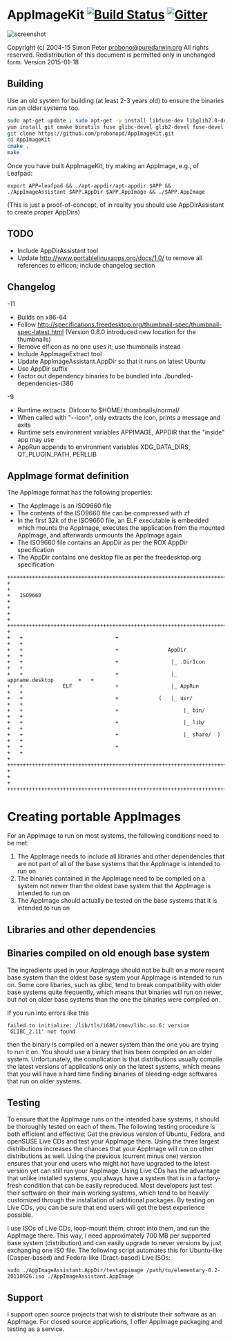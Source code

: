 AppImageKit [![Build Status](https://travis-ci.org/probonopd/AppImageKit.svg?branch=master)](https://travis-ci.org/probonopd/AppImageKit) [![Gitter](https://badges.gitter.im/Join%20Chat.svg)](https://gitter.im/probonopd/AppImageKit?utm_source=badge&utm_medium=badge&utm_campaign=pr-badge)
===========

![screenshot](https://cloud.githubusercontent.com/assets/2480569/3711041/71fdb282-14bb-11e4-9b3e-19d8c603a4fe.png)

Copyright (c) 2004-15 Simon Peter <probono@puredarwin.org>
All rights reserved. 
Redistribution of this document is permitted only in unchanged form.
Version 2015-01-18

Building
--------

Use an old system for building (at least 2-3 years old) to ensure the binaries run on older systems too.

```bash
sudo apt-get update ; sudo apt-get -y install libfuse-dev libglib2.0-dev cmake git libc6-dev binutils fuse # debian, Ubuntu
yum install git cmake binutils fuse glibc-devel glib2-devel fuse-devel gcc zlib-devel libpng12 # Fedora, RHEL, CentOS
git clone https://github.com/probonopd/AppImageKit.git
cd AppImageKit
cmake .
make
```

Once you have built AppImageKit, try making an AppImage, e.g., of Leafpad:

    export APP=leafpad && ./apt-appdir/apt-appdir $APP && ./AppImageAssistant $APP.AppDir $APP.AppImage && ./$APP.AppImage
    
(This is just a proof-of-concept, of in reality you should use AppDirAssistant to create proper AppDirs)

TODO
----

* Include AppDirAssistant tool
* Update http://www.portablelinuxapps.org/docs/1.0/ to remove all references to elficon; include changelog section

Changelog
---------

-11
* Builds on x86-64
* Follow http://specifications.freedesktop.org/thumbnail-spec/thumbnail-spec-latest.html (Version 0.8.0 introduced new location for the thumbnails)
* Remove elficon as no one uses it; use thumbnails instead
* Include AppImageExtract tool
* Update AppImageAssistant.AppDir so that it runs on latest Ubuntu
* Use AppDir suffix
* Factor out dependency binaries to be bundled into ./bundled-dependencies-i386

-9
* Runtime extracts .DirIcon to $HOME/.thumbnails/normal/
* When called with "--icon", only extracts the icon, prints a message and exits
* Runtime sets environment variables APPIMAGE, APPDIR that the "inside" app may use
* AppRun appends to environment variables XDG_DATA_DIRS, QT_PLUGIN_PATH, PERLLIB

AppImage format definition
--------------------------

The AppImage format has the following properties:
* The AppImage is an ISO9660 file
* The contents of the ISO9660 file can be compressed with zf
* In the first 32k of the ISO9660 file, an ELF executable is embedded
  which mounts the AppImage, executes the application from the 
  mounted AppImage, and afterwards unmounts the AppImage again
* The ISO9660 file contains an AppDir as per the ROX AppDir specification
* The AppDir contains one desktop file as per the freedesktop.org specification

```
++++++++++++++++++++++++++++++++++++++++++++++++++++++++++++++++++++++++++++++++++++
+                                                                                  +
+   ISO9660                                                                        +
+                                                                                  +
+   ++++++++++++++++++++++++++++++++++++++++++++++++++++++++++++++++++++++++++++   +
+   +                              +                                           +   +
+   +                              +                AppDir                     +   +
+   +                              +                 |_ .DirIcon               +   +
+   +                              +                 |_ appname.desktop        +   +
+   +             ELF              +                 |_ AppRun                 +   +
+   +                              +             (   |_ usr/                   +   +
+   +                              +                     |_ bin/               +   +
+   +                              +                     |_ lib/               +   +
+   +                              +                     |_ share/  )          +   +
+   +                              +                                           +   +
+   ++++++++++++++++++++++++++++++++++++++++++++++++++++++++++++++++++++++++++++   +
+                                                                                  +
++++++++++++++++++++++++++++++++++++++++++++++++++++++++++++++++++++++++++++++++++++
```

Creating portable AppImages
===========================

For an AppImage to run on most systems, the following conditions need to be met:
1. The AppImage needs to include all libraries and other dependencies that are not part of all of the base systems that the AppImage is intended to run on
2. The binaries contained in the AppImage need to be compiled on a system not newer than the oldest base system that the AppImage is intended to run on
3. The AppImage should actually be tested on the base systems that it is intended to run on

Libraries and other dependencies
--------------------------------

Binaries compiled on old enough base system
--------------------------------------------

The ingredients used in your AppImage should not be built on a more recent base system than the oldest base system your AppImage is intended to run on. Some core libaries, such as glibc, tend to break compatibility with older base systems quite frequently, which means that binaries will run on newer, but not on older base systems than the one the binaries were compiled on.

If you run into errors like this

    failed to initialize: /lib/tls/i686/cmov/libc.so.6: version `GLIBC_2.11' not found

then the binary is compiled on a newer system than the one you are trying to run it on. You should use a binary that has been compiled on an older system. Unfortunately, the complication is that distributions usually compile the latest versions of applications only on the latest systems, which means that you will have a hard time finding binaries of bleeding-edge softwares that run on older systems.

Testing
-------

To ensure that the AppImage runs on the intended base systems, it should be thoroughly tested on each of them. The following testing procedure is both efficient and effective: Get the previous version of Ubuntu, Fedora, and openSUSE Live CDs and test your AppImage there. Using the three largest distributions increases the chances that your AppImage will run on other distributions as well. Using the previous (current minus one) version ensures that your end users who might not have upgraded to the latest version yet can still run your AppImage. Using Live CDs has the advantage that unlike installed systems, you always have a system that is in a factory-fresh condition that can be easily reproduced. Most developers just test their software on their main working systems, which tend to be heavily customized through the installation of additional packages. By testing on Live CDs, you can be sure that end users will get the best experience possible.

I use ISOs of Live CDs, loop-mount them, chroot into them, and run the AppImage there. This way, I need approximately 700 MB per supported base system (distribution) and can easily upgrade to never versions by just exchanging one ISO file. The following script automates this for Ubuntu-like (Casper-based) and Fedora-like (Dract-based) Live ISOs:

    sudo ./AppImageAssistant.AppDir/testappimage /path/to/elementary-0.2-20110926.iso ./AppImageAssistant.AppImage

Support
-------

I support open source projects that wish to distribute their software as an AppImage. For closed source applications, I offer AppImage packaging and testing as a service.
